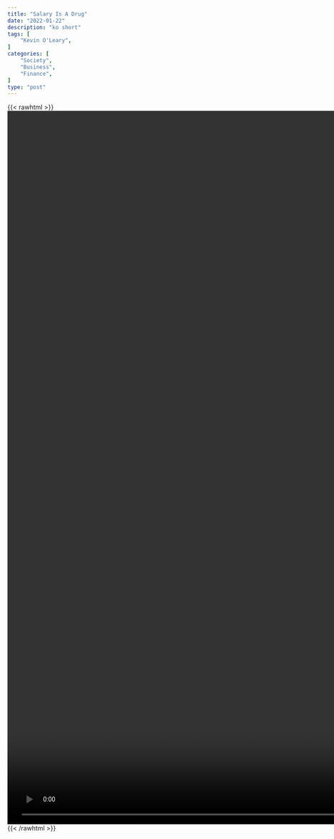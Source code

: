```yaml
---
title: "Salary Is A Drug"
date: "2022-01-22"
description: "ko short"
tags: [
    "Kevin O'Leary",
]
categories: [
    "Society",
    "Business",
    "Finance",
]
type: "post"
---
```

{{< rawhtml >}}
    <video style="height:40vh;width:auto" overflow="hidden" controls>
        <source src="https://clips.dev00ps.com/Kevin%20O%27Leary/salary_is_a_drug.mp4" type="video/mp4"> 
    </video>
{{< /rawhtml >}}